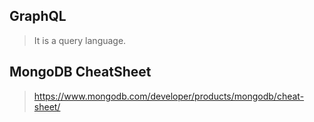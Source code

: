 ## GraphQL
> It is a query language.

## MongoDB CheatSheet
> https://www.mongodb.com/developer/products/mongodb/cheat-sheet/